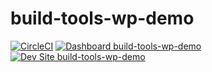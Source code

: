 # build-tools-wp-demo

[![CircleCI](https://circleci.com/gh/spicecadet/build-tools-wp-demo.svg?style=shield)](https://circleci.com/gh/spicecadet/build-tools-wp-demo)
[![Dashboard build-tools-wp-demo](https://img.shields.io/badge/dashboard-build_tools_wp_demo-yellow.svg)](https://dashboard.pantheon.io/sites/45b43f44-e0a1-4f79-a985-42ac611c294d#dev/code)
[![Dev Site build-tools-wp-demo](https://img.shields.io/badge/site-build_tools_wp_demo-blue.svg)](http://dev-build-tools-wp-demo.pantheonsite.io/)